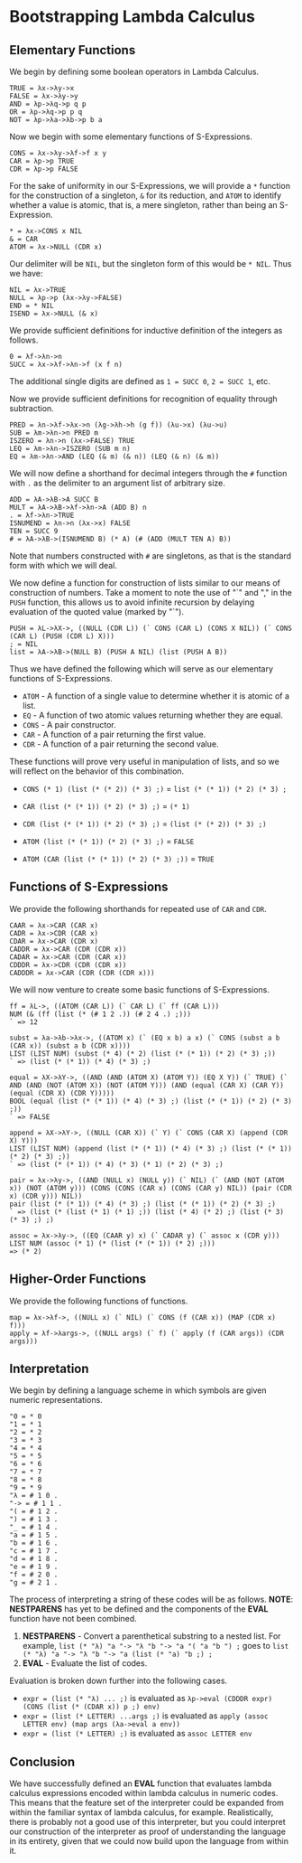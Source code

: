 Bootstrapping Lambda Calculus
=============================
Elementary Functions
--------------------
We begin by defining some boolean operators in Lambda Calculus.

```language-lambda
TRUE = λx->λy->x
FALSE = λx->λy->y
AND = λp->λq->p q p
OR = λp->λq->p p q
NOT = λp->λa->λb->p b a
```

Now we begin with some elementary functions of S-Expressions.

```language-lambda
CONS = λx->λy->λf->f x y
CAR = λp->p TRUE
CDR = λp->p FALSE
```

For the sake of uniformity in our S-Expressions, we will provide a `*` function for the construction of a singleton, `&` for its reduction, and `ATOM` to identify whether a value is atomic, that is, a mere singleton, rather than being an S-Expression.

```language-lambda
* = λx->CONS x NIL
& = CAR
ATOM = λx->NULL (CDR x)
```

Our delimiter will be `NIL`, but the singleton form of this would be `* NIL`. Thus we have:

```language-lambda
NIL = λx->TRUE
NULL = λp->p (λx->λy->FALSE)
END = * NIL
ISEND = λx->NULL (& x)
```

We provide sufficient definitions for inductive definition of the integers as follows.

```language-lambda
0 = λf->λn->n
SUCC = λx->λf->λn->f (x f n)
```

The additional single digits are defined as `1 = SUCC 0`, `2 = SUCC 1`, etc.

Now we provide sufficient definitions for recognition of equality through subtraction.

```language-lambda
PRED = λn->λf->λx->n (λg->λh->h (g f)) (λu->x) (λu->u)
SUB = λm->λn->n PRED m
ISZERO = λn->n (λx->FALSE) TRUE
LEQ = λm->λn->ISZERO (SUB m n)
EQ = λm->λn->AND (LEQ (& m) (& n)) (LEQ (& n) (& m))
```

We will now define a shorthand for decimal integers through the `#` function with `.` as the delimiter to an argument list of arbitrary size.

```language-lambda
ADD = λA->λB->A SUCC B
MULT = λA->λB->λf->λn->A (ADD B) n
. = λf->λn->TRUE
ISNUMEND = λn->n (λx->x) FALSE
TEN = SUCC 9
# = λA->λB->(ISNUMEND B) (* A) (# (ADD (MULT TEN A) B))
```

Note that numbers constructed with `#` are singletons, as that is the standard form with which we will deal.

We now define a function for construction of lists similar to our means of construction of numbers. Take a moment to note the use of "\`" and "," in the `PUSH` function, this allows us to avoid infinite recursion by delaying evaluation of the quoted value (marked by "\`").

```language-lambda
PUSH = λL->λX->, ((NULL (CDR L)) (` CONS (CAR L) (CONS X NIL)) (` CONS (CAR L) (PUSH (CDR L) X)))
; = NIL
list = λA->λB->(NULL B) (PUSH A NIL) (list (PUSH A B))
```

Thus we have defined the following which will serve as our elementary functions of S-Expressions.

- `ATOM` - A function of a single value to determine whether it is atomic of a list.
- `EQ` - A function of two atomic values returning whether they are equal.
- `CONS` - A pair constructor.
- `CAR` - A function of a pair returning the first value.
- `CDR` - A function of a pair returning the second value.

These functions will prove very useful in manipulation of lists, and so we will reflect on the behavior of this combination.

- `CONS (* 1) (list (* (* 2)) (* 3) ;)` = `list (* (* 1)) (* 2) (* 3) ;`
- `CAR (list (* (* 1)) (* 2) (* 3) ;)` = `(* 1)`
- `CDR (list (* (* 1)) (* 2) (* 3) ;)` = `(list (* (* 2)) (* 3) ;)`

- `ATOM (list (* (* 1)) (* 2) (* 3) ;)` = `FALSE`
- `ATOM (CAR (list (* (* 1)) (* 2) (* 3) ;))` = `TRUE`

Functions of S-Expressions
--------------------------
We provide the following shorthands for repeated use of `CAR` and `CDR`.

```language-lambda
CAAR = λx->CAR (CAR x)
CADR = λx->CDR (CAR x)
CDAR = λx->CAR (CDR x)
CADDR = λx->CAR (CDR (CDR x))
CADAR = λx->CAR (CDR (CAR x))
CDDDR = λx->CDR (CDR (CDR x))
CADDDR = λx->CAR (CDR (CDR (CDR x)))
```

We will now venture to create some basic functions of S-Expressions.

```language-lambda
ff = λL->, ((ATOM (CAR L)) (` CAR L) (` ff (CAR L)))
NUM (& (ff (list (* (# 1 2 .)) (# 2 4 .) ;)))
` => 12
```

```language-lambda
subst = λa->λb->λx->, ((ATOM x) (` (EQ x b) a x) (` CONS (subst a b (CAR x)) (subst a b (CDR x))))
LIST (LIST NUM) (subst (* 4) (* 2) (list (* (* 1)) (* 2) (* 3) ;))
` => (list (* (* 1)) (* 4) (* 3) ;)
```

```language-lambda
equal = λX->λY->, ((AND (AND (ATOM X) (ATOM Y)) (EQ X Y)) (` TRUE) (` AND (AND (NOT (ATOM X)) (NOT (ATOM Y))) (AND (equal (CAR X) (CAR Y)) (equal (CDR X) (CDR Y)))))
BOOL (equal (list (* (* 1)) (* 4) (* 3) ;) (list (* (* 1)) (* 2) (* 3) ;))
` => FALSE
```

```language-lambda
append = λX->λY->, ((NULL (CAR X)) (` Y) (` CONS (CAR X) (append (CDR X) Y)))
LIST (LIST NUM) (append (list (* (* 1)) (* 4) (* 3) ;) (list (* (* 1)) (* 2) (* 3) ;))
` => (list (* (* 1)) (* 4) (* 3) (* 1) (* 2) (* 3) ;)
```

```language-lambda
pair = λx->λy->, ((AND (NULL x) (NULL y)) (` NIL) (` (AND (NOT (ATOM x)) (NOT (ATOM y))) (CONS (CONS (CAR x) (CONS (CAR y) NIL)) (pair (CDR x) (CDR y))) NIL))
pair (list (* (* 1)) (* 4) (* 3) ;) (list (* (* 1)) (* 2) (* 3) ;)
` => (list (* (list (* 1) (* 1) ;)) (list (* 4) (* 2) ;) (list (* 3) (* 3) ;) ;)
```

```language-lambda
assoc = λx->λy->, ((EQ (CAAR y) x) (` CADAR y) (` assoc x (CDR y)))
LIST NUM (assoc (* 1) (* (list (* (* 1)) (* 2) ;)))
=> (* 2)
```

Higher-Order Functions
----------------------
We provide the following functions of functions.

```language-lambda
map = λx->λf->, ((NULL x) (` NIL) (` CONS (f (CAR x)) (MAP (CDR x) f)))
apply = λf->λargs->, ((NULL args) (` f) (` apply (f (CAR args)) (CDR args)))
```

Interpretation
--------------

We begin by defining a language scheme in which symbols are given numeric representations.

```language-lambda
"0 = * 0
"1 = * 1
"2 = * 2
"3 = * 3
"4 = * 4
"5 = * 5
"6 = * 6
"7 = * 7
"8 = * 8
"9 = * 9
"λ = # 1 0 .
"-> = # 1 1 .
"( = # 1 2 .
") = # 1 3 .
"_ = # 1 4 .
"a = # 1 5 .
"b = # 1 6 .
"c = # 1 7 .
"d = # 1 8 .
"e = # 1 9 .
"f = # 2 0 .
"g = # 2 1 .
```

The process of interpreting a string of these codes will be as follows. __NOTE__: __NESTPARENS__ has yet to be defined and the components of the __EVAL__ function have not been combined.

1. __NESTPARENS__ - Convert a parenthetical substring to a nested list. For example, `list (* "λ) "a "-> "λ "b "-> "a "( "a "b ") ;` goes to `list (* "λ) "a "-> "λ "b "-> "a (list (* "a) "b ;) ;`
2. __EVAL__ - Evaluate the list of codes.

Evaluation is broken down further into the following cases.

- `expr = (list (* "λ) ... ;)` is evaluated as `λp->eval (CDDDR expr) (CONS (list (* (CDAR x)) p ;) env)`
- `expr = (list (* LETTER) ...args ;)` is evaluated as `apply (assoc LETTER env) (map args (λa->eval a env))`
- `expr = (list (* LETTER) ;)` is evaluated as `assoc LETTER env`

Conclusion
----------
We have successfully defined an __EVAL__ function that evaluates lambda calculus expressions encoded within lambda calculus in numeric codes. This means that the feature set of the interpreter could be expanded from within the familiar syntax of lambda calculus, for example. Realistically, there is probably not a good use of this interpreter, but you could interpret our construction of the interpreter as proof of understanding the language in its entirety, given that we could now build upon the language from within it.